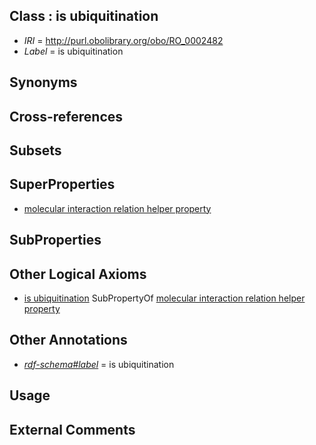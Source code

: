 
## Class : is ubiquitination

 * *IRI* = http://purl.obolibrary.org/obo/RO_0002482
 * *Label* = is ubiquitination

## Synonyms


## Cross-references


## Subsets


## SuperProperties

 * [molecular interaction relation helper property](../../RO/64/RO_0002564.md)

## SubProperties


## Other Logical Axioms

 * [is ubiquitination](../../RO/82/RO_0002482.md) SubPropertyOf [molecular interaction relation helper property](../../RO/64/RO_0002564.md)

## Other Annotations

 * *[rdf-schema#label](../../el/rdf-schema#label.md)* = is ubiquitination

## Usage


## External Comments

